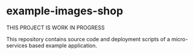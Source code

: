 # example-images-shop

THIS PROJECT IS WORK IN PROGRESS

This repository contains source code and deployment scripts of a micro-services based example application.
